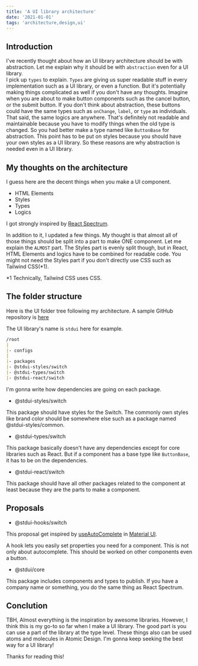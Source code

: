 ```yaml
---
title: 'A UI library architecture'
date: '2021-01-01'
tags: 'architecture,design,ui'
---
```


## Introduction

I've recently thought about how an UI library architecture should be with abstraction. Let me explain why it should be with `abstraction` even for a UI library.  
I pick up `types` to explain. `Types` are giving us super readable stuff in every implementation such as a UI library, or even a function. But it's potentially making things complicated as well if you don't have any thoughts. Imagine when you are about to make button components such as the cancel button, or the submit button. If you don't think about abstraction, these buttons could have the same types such as `onChange`, `label`, or `type` as individuals. That said, the same logics are anywhere. That's definitely not readable and maintainable because you have to modify things when the old type is changed. So you had better make a type named like `ButtonBase` for abstraction. This point has to be put on styles because you should have your own styles as a UI library. So these reasons are why abstraction is needed even in a UI library.

## My thoughts on the architecture

I guess here are the decent things when you make a UI component.

- HTML Elements
- Styles
- Types
- Logics

I got strongly inspired by [React Spectrum](https://react-spectrum.adobe.com/react-spectrum/).

In addition to it, I updated a few things. My thought is that almost all of those things should be split into a part to make ONE component. Let me explain the `ALMOST` part. The Styles part is evenly split though, but in React, HTML Elements and logics have to be combined for readable code. You might not need the Styles part if you don't directly use CSS such as Tailwind CSS(\*1).

\*1 Technically, Tailwind CSS uses CSS.

## The folder structure

Here is the UI folder tree following my architecture.
A sample GitHub repository is [here](https://github.com/tkeiyama/stdui)

The UI library's name is `stdui` here for example.

```markdown
/root
|
|- configs
|
|- packages
|- @stdui-styles/switch
|- @stdui-types/switch
|- @stdui-react/switch
```

I'm gonna write how dependencies are going on each package.

- @stdui-styles/switch

This package should have styles for the Switch. The commonly own styles like brand color should be somewhere else such as a package named @stdui-styles/common.

- @stdui-types/switch

This package basically doesn't have any dependencies except for core libraries such as React. But if a component has a base type like `ButtonBase`, it has to be on the dependencies.

- @stdui-react/switch

This package should have all other packages related to the component at least because they are the parts to make a component.

## Proposals

- @stdui-hooks/switch

This proposal get inspired by [useAutoComplete](https://material-ui.com/components/autocomplete/#useautocomplete) in [Material UI](https://material-ui.com/).

A hook lets you easily set properties you need for a component. This is not only about autocomplete. This should be worked on other components even a button.

- @stdui/core

This package includes components and types to publish. If you have a company name or something, you do the same thing as React Spectrum.

## Conclution

TBH, Almost everything is the inspiration by awesome libraries. However, I think this is my go-to so far when I make a UI library. The good part is you can use a part of the library at the type level. These things also can be used atoms and molecules in Atomic Design. I'm gonna keep seeking the best way for a UI library!

Thanks for reading this!
